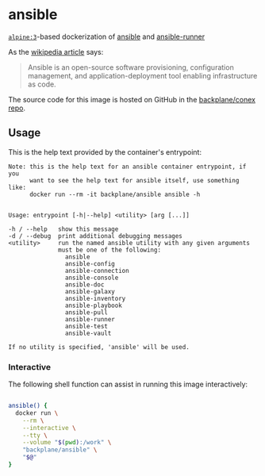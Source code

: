 # ansible

[`alpine:3`](https://hub.docker.com/_/alpine/)-based dockerization of [ansible](https://www.ansible.com/) and [ansible-runner](https://ansible-runner.readthedocs.io)

As the [wikipedia article](https://en.wikipedia.org/wiki/Ansible_(software)) says:

> Ansible is an open-source software provisioning, configuration management, and application-deployment tool enabling infrastructure as code.

The source code for this image is hosted on GitHub in the [backplane/conex repo](https://github.com/backplane/conex/tree/main/ansible).

## Usage

This is the help text provided by the container's entrypoint:

```
Note: this is the help text for an ansible container entrypoint, if you
      want to see the help text for ansible itself, use something like:
      docker run --rm -it backplane/ansible ansible -h


Usage: entrypoint [-h|--help] <utility> [arg [...]]

-h / --help   show this message
-d / --debug  print additional debugging messages
<utility>     run the named ansible utility with any given arguments
              must be one of the following:
                ansible
                ansible-config
                ansible-connection
                ansible-console
                ansible-doc
                ansible-galaxy
                ansible-inventory
                ansible-playbook
                ansible-pull
                ansible-runner
                ansible-test
                ansible-vault

If no utility is specified, 'ansible' will be used.
```

### Interactive

The following shell function can assist in running this image interactively:

```sh

ansible() {
  docker run \
    --rm \
    --interactive \
    --tty \
    --volume "$(pwd):/work" \
    "backplane/ansible" \
    "$@"
}

```
